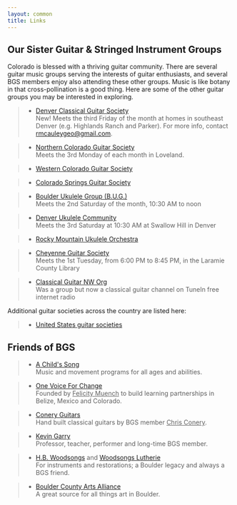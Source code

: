 ```yaml
---
layout: common
title: Links
---
```


## Our Sister Guitar & Stringed Instrument Groups ##

Colorado is blessed with a thriving guitar community. There are several guitar music groups serving the interests of guitar enthusiasts, and several BGS members enjoy also attending these other groups. Music is like botany in that cross-pollination is a good thing. Here are some of the other guitar groups you may be interested in exploring.

> * [Denver Classical Guitar Society](https://www.facebook.com/groups/311026185306144/)  
New!  Meets the third Friday of the month at homes in southeast Denver (e.g. Highlands Ranch and Parker).  For more info, contact rmcauleygeo@gmail.com.

> * [Northern Colorado Guitar Society](https://coloradoguitar.com/)  
Meets the 3rd Monday of each month in Loveland.

> * [Western Colorado Guitar Society](https://www.facebook.com/WesternColoradoGuitar/) 

> * [Colorado Springs Guitar Society](https://www.facebook.com/coloradospringsguitarsociety/)  

> * [Boulder Ukulele Group (B.U.G.)](https://www.boulderukulelegroup.com/BUG_About_Us.php)  
Meets the 2nd Saturday of the month, 10:30 AM to noon

> * [Denver Ukulele Community](https://den-uke.com/)  
Meets the 3rd Saturday at 10:30 AM at Swallow Hill in Denver

> * [Rocky Mountain Ukulele Orchestra](https://ukuleleorchestra.org/)

> * [Cheyenne Guitar Society](http://cheyenneguitarsociety.com/)  
Meets the 1st Tuesday, from 6:00 PM to 8:45 PM, in the Laramie County Library

> * [Classical Guitar NW Org](https://tunein.com/radio/Classical-Guitar-Northwest-s233642/)  
Was a group but now a classical guitar channel on TuneIn free internet radio


Additional guitar societies across the country are listed here:

> * [United States guitar societies](https://www.classicalguitar.org/societies/us/)

## Friends of BGS ##

> * [A Child's Song](https://achildssong.org/)  
Music and movement programs for all ages and abilities.

> * [One Voice For Change](https://www.onevoice4change.org/about-us)  
Founded by <ins>Felicity Muench</ins> to build learning partnerships in Belize, Mexico and Colorado.

> * [Conery Guitars](http://coneryguitars.com/Home.html)  
Hand built classical guitars by BGS member <ins>Chris Conery</ins>.

> * [Kevin Garry](https://kevingarry.com/)  
Professor, teacher, performer and long-time BGS member.

> * [H.B. Woodsongs](https://www.hbwoodsongs.com/) and [Woodsongs Lutherie](https://www.lutherie.com/)  
For instruments and restorations; a Boulder legacy and always a BGS friend.

> * [Boulder County Arts Alliance](https://www.bouldercountyarts.org/)  
A great source for all things art in Boulder.

